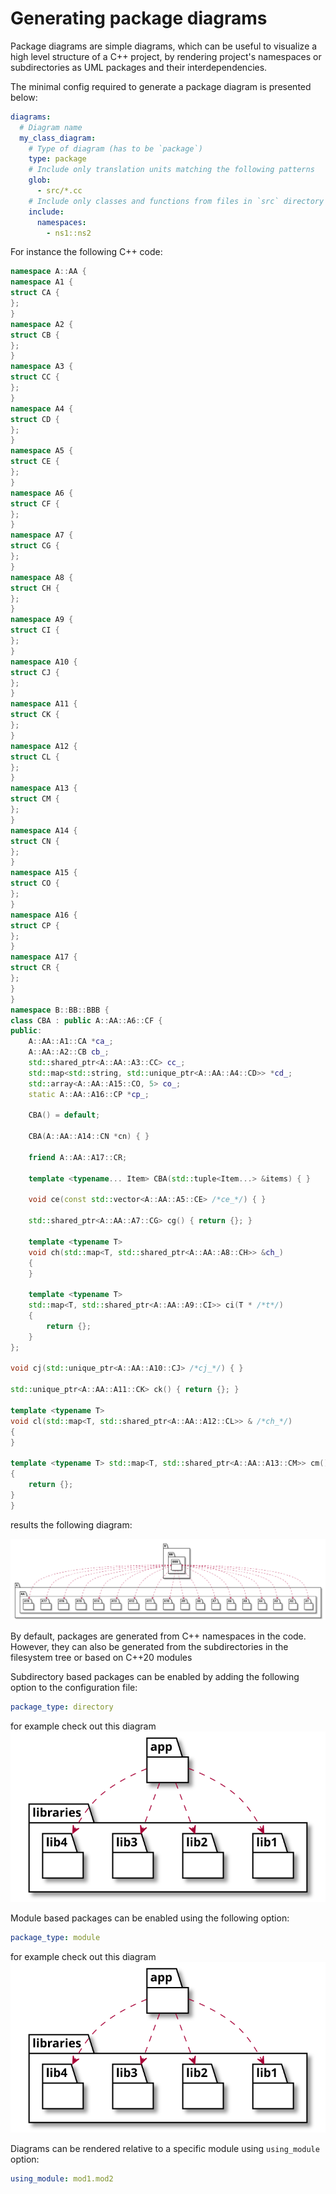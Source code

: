 # Generating package diagrams

<!-- toc -->



<!-- tocstop -->

Package diagrams are simple diagrams, which can be useful to visualize a high
level structure of a C++ project, by rendering project's namespaces or
subdirectories as UML packages and their interdependencies.

The minimal config required to generate a package diagram is presented below:
```yaml
diagrams:
  # Diagram name
  my_class_diagram:
    # Type of diagram (has to be `package`)
    type: package
    # Include only translation units matching the following patterns
    glob:
      - src/*.cc
    # Include only classes and functions from files in `src` directory
    include:
      namespaces:
        - ns1::ns2
```

For instance the following C++ code:
```cpp
namespace A::AA {
namespace A1 {
struct CA {
};
}
namespace A2 {
struct CB {
};
}
namespace A3 {
struct CC {
};
}
namespace A4 {
struct CD {
};
}
namespace A5 {
struct CE {
};
}
namespace A6 {
struct CF {
};
}
namespace A7 {
struct CG {
};
}
namespace A8 {
struct CH {
};
}
namespace A9 {
struct CI {
};
}
namespace A10 {
struct CJ {
};
}
namespace A11 {
struct CK {
};
}
namespace A12 {
struct CL {
};
}
namespace A13 {
struct CM {
};
}
namespace A14 {
struct CN {
};
}
namespace A15 {
struct CO {
};
}
namespace A16 {
struct CP {
};
}
namespace A17 {
struct CR {
};
}
}
namespace B::BB::BBB {
class CBA : public A::AA::A6::CF {
public:
    A::AA::A1::CA *ca_;
    A::AA::A2::CB cb_;
    std::shared_ptr<A::AA::A3::CC> cc_;
    std::map<std::string, std::unique_ptr<A::AA::A4::CD>> *cd_;
    std::array<A::AA::A15::CO, 5> co_;
    static A::AA::A16::CP *cp_;

    CBA() = default;

    CBA(A::AA::A14::CN *cn) { }

    friend A::AA::A17::CR;

    template <typename... Item> CBA(std::tuple<Item...> &items) { }

    void ce(const std::vector<A::AA::A5::CE> /*ce_*/) { }

    std::shared_ptr<A::AA::A7::CG> cg() { return {}; }

    template <typename T>
    void ch(std::map<T, std::shared_ptr<A::AA::A8::CH>> &ch_)
    {
    }

    template <typename T>
    std::map<T, std::shared_ptr<A::AA::A9::CI>> ci(T * /*t*/)
    {
        return {};
    }
};

void cj(std::unique_ptr<A::AA::A10::CJ> /*cj_*/) { }

std::unique_ptr<A::AA::A11::CK> ck() { return {}; }

template <typename T>
void cl(std::map<T, std::shared_ptr<A::AA::A12::CL>> & /*ch_*/)
{
}

template <typename T> std::map<T, std::shared_ptr<A::AA::A13::CM>> cm()
{
    return {};
}
}
```

results the following diagram:

![package_deps](./test_cases/t30002_package.svg)

By default, packages are generated from C++ namespaces in the code. However,
they can also be generated from the subdirectories in the filesystem tree or
based on C++20 modules

Subdirectory based packages can be enabled by adding the following option to
the configuration file:

```yaml
package_type: directory
```

for example check out this diagram
![t30011_package](./test_cases/t30011_package.svg)

Module based packages can be enabled using the following option:

```yaml
package_type: module
```

for example check out this diagram
![t30014_package](./test_cases/t30011_package.svg)

Diagrams can be rendered relative to a specific module using `using_module`
option:

```yaml
using_module: mod1.mod2
```
